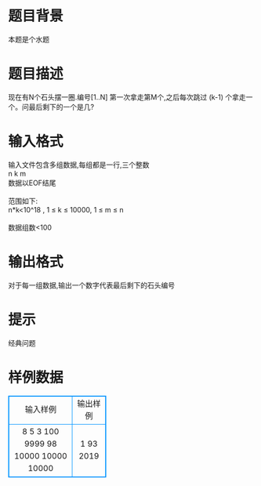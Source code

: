# 

 
 # 题目背景 
本题是个水题 

 
 # 题目描述 
现在有N个石头摆一圈.编号[1..N]&nbsp;第一次拿走第M个,之后每次跳过&nbsp;(k-1)&nbsp;个拿走一个。问最后剩下的一个是几? 

 
 # 输入格式 
输入文件包含多组数据,每组都是一行,三个整数<BR>n&nbsp;k&nbsp;m<BR>数据以EOF结尾<BR><BR>范围如下:<BR>n*k&lt;10^18&nbsp;,&nbsp;1&nbsp;≤&nbsp;k&nbsp;≤&nbsp;10000,&nbsp;1&nbsp;≤&nbsp;m&nbsp;≤&nbsp;n<BR><BR>数据组数&lt;100 

 
 # 输出格式 
对于每一组数据,输出一个数字代表最后剩下的石头编号 

 
 # 提示 
经典问题 
# 样例数据
<style>
        table,table tr th, table tr td { border:1px solid #0094ff; }
        table { width: 200px; min-height: 25px; line-height: 25px; text-align: center; border-collapse: collapse;}   
    </style>
<table>
	<tr>
		<td>输入样例</td>
		<td>输出样例</td>
	</tr>
<tr><td>8 5 3
100 9999 98
10000 10000 10000</td><td>1
93
2019
</td></tr></table>
